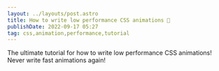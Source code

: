 ```yaml
---
layout: ../layouts/post.astro
title: How to write low performance CSS animations 🐌
publishDate: 2022-09-17 05:27
tag: css,animation,performance,tutorial
---
```


The ultimate tutorial for how to write low performance CSS animations! Never write fast animations again!
